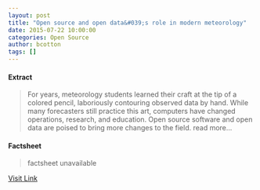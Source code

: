 ```yaml
---
layout: post
title: "Open source and open data&#039;s role in modern meteorology"
date: 2015-07-22 10:00:00
categories: Open Source
author: bcotton
tags: []
---
```



#### Extract
>For years, meteorology students learned their craft at the tip of a colored pencil, laboriously contouring observed data by hand. While many forecasters still practice this art, computers have changed operations, research, and education. Open source software and open data are poised to bring more changes to the field. read more...

#### Factsheet
>factsheet unavailable

[Visit Link](http://opensource.com/education/15/7/open-source-meteorology-tools)


